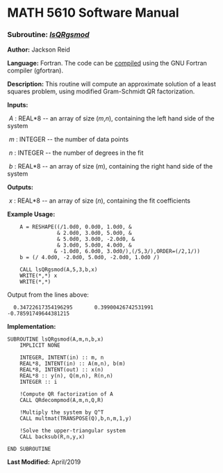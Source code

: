 # MATH 5610 Software Manual

### Subroutine: [_lsQRgsmod_](../lsQRgsmod.f90)

**Author:** Jackson Reid

**Language:** Fortran. The code can be [compiled](compilation.md) using the GNU Fortran compiler (gfortran).

**Description:** This routine will compute an approximate solution of a least squares problem, using modified Gram-Schmidt QR factorization.

**Inputs:** 

​        _A_ : REAL*8 -- an array of size (_m_,_n_), containing the left hand side of the system

​	_m_ : INTEGER -- the number of data points

​	_n_ : INTEGER -- the number of degrees in the fit

​        _b_ : REAL*8 -- an array of size (_m_), containing the right hand side of the system

**Outputs:** 

​        _x_ : REAL*8 -- an array of size (_n_), containing the fit coefficients

**Example Usage:** 

```
    A = RESHAPE((/1.0d0, 0.0d0, 1.0d0, &
                & 2.0d0, 3.0d0, 5.0d0, &
                & 5.0d0, 3.0d0, -2.0d0, &
                & 3.0d0, 5.0d0, 4.0d0, &
               & -1.0d0, 6.0d0, 3.0d0/),(/5,3/),ORDER=(/2,1/))
    b = (/ 4.0d0, -2.0d0, 5.0d0, -2.0d0, 1.0d0 /)
    
    CALL lsQRgsmod(A,5,3,b,x)
    WRITE(*,*) x
    WRITE(*,*)
```
Output from the lines above:
```
  0.34722617354196295       0.39900426742531991      -0.78591749644381215  
```
**Implementation:**

```
SUBROUTINE lsQRgsmod(A,m,n,b,x)
    IMPLICIT NONE

    INTEGER, INTENT(in) :: m, n
    REAL*8, INTENT(in) :: A(m,n), b(m)
    REAL*8, INTENT(out) :: x(n)
    REAL*8 :: y(n), Q(m,n), R(n,n)
    INTEGER :: i

    !Compute QR factorization of A
    CALL QRdecompmod(A,m,n,Q,R)

    !Multiply the system by Q^T
    CALL multmat(TRANSPOSE(Q),b,n,m,1,y)

    !Solve the upper-triangular system
    CALL backsub(R,n,y,x)

END SUBROUTINE
```



**Last Modified:** April/2019

